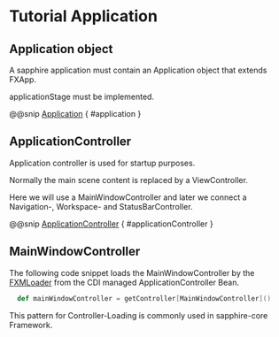 # Tutorial Application

## Application object

A sapphire application must contain an Application object that extends FXApp.

applicationStage must be implemented.

@@snip [Application](../../../it/scala/com/sfxcode/sapphire/core/demo/appdemo/Application.scala) { #application }



## ApplicationController

Application controller is used for startup purposes.

Normally the main scene content is replaced by a ViewController.

Here we will use a MainWindowController and later we connect a Navigation-, Workspace- and StatusBarController.

@@snip [ApplicationController](../../../it/scala/com/sfxcode/sapphire/core/demo/appdemo/Application.scala) { #applicationController }

## MainWindowController

The following code snippet loads the MainWindowController by the [FXMLoader](https://github.com/sfxcode/sapphire-core/blob/master/src/main/scala/com/sfxcode/sapphire/core/fxml/FxmlLoading.scala) from the CDI managed ApplicationController Bean.

```scala
  def mainWindowController = getController[MainWindowController]()

```

This pattern for Controller-Loading is commonly used in sapphire-core Framework.
